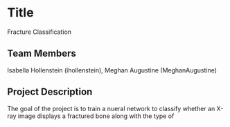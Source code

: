 # Title
Fracture Classification

## Team Members
Isabella Hollenstein (ihollenstein), Meghan Augustine (MeghanAugustine)

## Project Description
The goal of the project is to train a nueral network to classify whether an X-ray image displays a fractured bone along with the type of 

